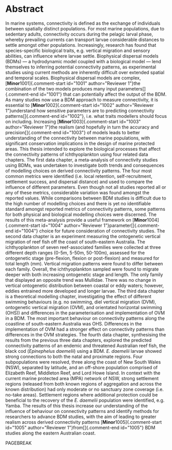 # Abstract

In marine systems, connectivity is defined as the exchange of individuals between spatially distinct populations. For most marine populations, due to sedentary adults, connectivity occurs during the pelagic larval phase, whereby prevailing currents can transport larvae considerable distances to settle amongst other populations. Increasingly, research has found that species-specific biological traits, e.g. vertical migration and sensory abilities, can influence where larvae settle. Biophysical dispersal models (BDMs) — a hydrodynamic model coupled with a biological model — lend themselves to inferring potential connectivity patterns, as experimental studies using current methods are inherently difficult over extended spatial and temporal scales. Biophysical dispersal models are complex, [**Minor**1001]{.comment-start id="1001" author="Reviewer 1"}the combination of the two models produces many input parameters[]{.comment-end id="1001"} that can potentially affect the output of the BDM. As many studies now use a BDM approach to measure connectivity, it is essential to [**Minor**1002]{.comment-start id="1002" author="Reviewer 1"}understand how sensitive parameters are to predicting connectivity patterns[]{.comment-end id="1002"}, i.e. what traits modellers should focus on including. Increasing [**Minor**1003]{.comment-start id="1003" author="Reviewer 1"}the realism (and hopefully in turn the accuracy and precision[]{.comment-end id="1003"} of models leads to better understanding of the connectivity between marine populations, with significant conservation implications in the design of marine protected areas. This thesis intended to explore the biological processes that affect the connectivity patterns of ichthyoplankton using four related data chapters. The first data chapter, a meta-analysis of connectivity studies using BDMs, was undertaken to investigate both trends and consequences of modelling choices on derived connectivity patterns. The four most common metrics were identified (i.e. local retention, self-recruitment, settlement success, and dispersal distance) and used to compare the influence of different parameters. Even though not all studies reported all or any of these metrics, considerable variation was found amongst the reported values. While comparisons between BDM studies is difficult due to the high number of modelling choices and there is yet no identifiable standard amongst reported metrics of connectivity patterns, some patterns for both physical and biological modelling choices were discerned. The results of this meta-analysis provide a useful framework on [**Minor**1004]{.comment-start id="1004" author="Reviewer 1"}parameter[]{.comment-end id="1004"} choice for future consideration of connectivity studies. The second data chapter is an experiment measuring the ontogenetic vertical migration of reef fish off the coast of south-eastern Australia. The ichthyoplankton of seven reef-associated families were collected at three different depth ranges (0-5m, 5-50m, 50-100m), assessed for the ontogenetic stage (pre-flexion, flexion or post-flexion) and measured for total length (mm). Vertical migration patterns were found to differ between each family. Overall, the ichthyoplankton sampled were found to migrate deeper with both increasing ontogenetic stage and length. The only family that displayed an opposite trend was Mullidae. There was no change in vertical ontogenetic distribution between coastal or eddy waters; however, eddies entrained more developed and longer larvae. The third data chapter is a theoretical modelling chapter, investigating the effect of different swimming behaviours (e.g. no swimming, diel vertical migration (DVM), ontogenetic vertical migration (OVM), and orientated horizontal swimming (OHS)) and differences in the parameterisation and implementation of OVM in a BDM. The most important behaviour on connectivity patterns along the coastline of south-eastern Australia was OHS. Differences in the implementation of OVM had a stronger effect on connectivity patterns than differences in the OVM strategies. The fourth data chapter, synthesising the results from the previous three data chapters, explored the predicted connectivity patterns of an endemic and threatened Australian reef fish, the black cod (*Epinephelus daemelii*) using a BDM. *E. daemelii* larvae showed strong connections to both the natal and proximate regions. Four subpopulations were resolved, three along the coast of New South Wales (NSW), separated by latitude, and an off-shore population comprised of Elizabeth Reef, Middleton Reef, and Lord Howe Island. In context with the current marine protected area (MPA) network of NSW, strong settlement regions (released from both known regions of aggregation and across the known distribution) had only moderate or no sanctuary zone coverage (i.e. no-take areas). Settlement regions where additional protection could be beneficial to the recovery of the *E. daemelii* population were identified, e.g. Yamba. The results of this thesis increase our understanding of the influence of behaviour on connectivity patterns and identify methods for researchers to advance BDM studies, with the aim of leading to greater realism across derived connectivity patterns [**Minor**1005]{.comment-start id="1005" author="Reviewer 1"}from[]{.comment-end id="1005"}  BDM studies along the eastern Australian coast.

PAGEBREAK
